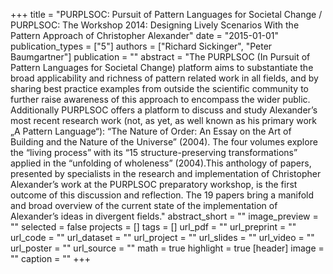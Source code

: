 +++
title = "PURPLSOC: Pursuit of Pattern Languages for Societal Change / PURPLSOC: The Workshop 2014: Designing Lively Scenarios With the Pattern Approach of Christopher Alexander"
date = "2015-01-01"
publication_types = ["5"]
authors = ["Richard Sickinger", "Peter Baumgartner"]
publication = ""
abstract = "The PURPLSOC (In Pursuit of Pattern Languages for Societal Change) platform aims to substantiate the broad applicability and richness of pattern related work in all fields, and by sharing best practice examples from outside the scientific community to further raise awareness of this approach to encompass the wider public. Additionally PURPLSOC offers a platform to discuss and study Alexander’s most recent research work (not, as yet, as well known as his primary work „A Pattern Language“): “The Nature of Order: An Essay on the Art of Building and the Nature of the Universe” (2004). The four volumes explore the “living process” with its “15 structure-preserving transformations” applied in the “unfolding of wholeness” (2004).This anthology of papers, presented by specialists in the research and implementation of Christopher Alexander’s work at the PURPLSOC preparatory workshop, is the first outcome of this discussion and reflection. The 19 papers bring a manifold and broad overview of the current state of the implementation of Alexander’s ideas in divergent fields."
abstract_short = ""
image_preview = ""
selected = false
projects = []
tags = []
url_pdf = ""
url_preprint = ""
url_code = ""
url_dataset = ""
url_project = ""
url_slides = ""
url_video = ""
url_poster = ""
url_source = ""
math = true
highlight = true
[header]
image = ""
caption = ""
+++
